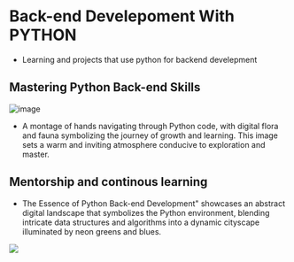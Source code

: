 # Back-end Develepoment With PYTHON

- Learning and projects that use python for backend develepment

## Mastering Python Back-end Skills

![image](https://www.freecodecamp.org/news/content/images/size/w1000/2024/02/image-72.png)

- A montage of hands navigating through Python code, with digital flora and fauna symbolizing the journey of growth and learning. This image sets a warm and inviting atmosphere conducive to exploration and master.

## Mentorship and continous learning

- The Essence of Python Back-end Development" showcases an abstract digital landscape that symbolizes the Python environment, blending intricate data structures and algorithms into a dynamic cityscape illuminated by neon greens and blues.

<img src="https://www.freecodecamp.org/news/content/images/size/w1000/2024/02/image-71.png">